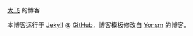 [大飞](http://www.nbyteam.com) 的博客

本博客运行于 [Jekyll](http://jekyllrb.com) @ [GitHub](http://github.com/Pomfei)，博客模板修改自 [Yonsm](http://github.com/yonsm/NET) 的博客。